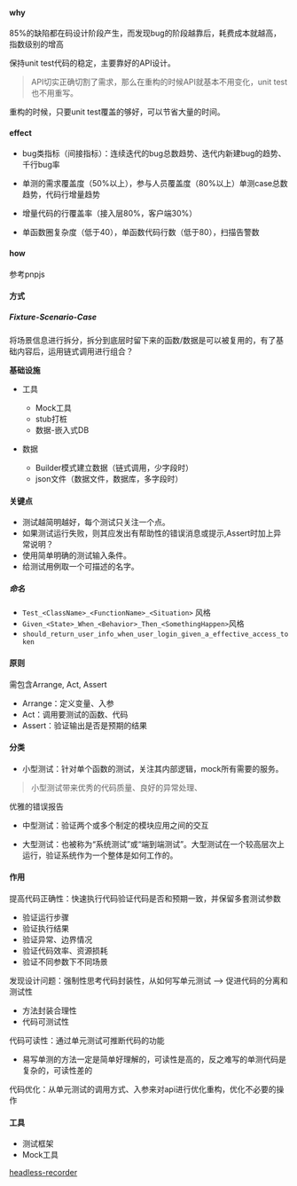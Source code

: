 #### why

85%的缺陷都在码设计阶段产生，而发现bug的阶段越靠后，耗费成本就越高，指数级别的增高



保持unit test代码的稳定，主要靠好的API设计。

> API切实正确切割了需求，那么在重构的时候API就基本不用变化，unit test也不用重写。



重构的时候，只要unit test覆盖的够好，可以节省大量的时间。

#### effect

- bug类指标（间接指标）：连续迭代的bug总数趋势、迭代内新建bug的趋势、千行bug率

- 单测的需求覆盖度（50%以上），参与人员覆盖度（80%以上）单测case总数趋势，代码行增量趋势

- 增量代码的行覆盖率（接入层80%，客户端30%）

- 单函数圈复杂度（低于40），单函数代码行数（低于80），扫描告警数



#### how

参考pnpjs



#### 方式

##### Fixture-Scenario-Case

将场景信息进行拆分，拆分到底层时留下来的函数/数据是可以被复用的，有了基础内容后，运用链式调用进行组合？

**基础设施**

- 工具
  - Mock工具
  - stub打桩
  - 数据-嵌入式DB

- 数据
  - Builder模式建立数据（链式调用，少字段时）
  - json文件（数据文件，数据库，多字段时）



#### 关键点

- 测试越简明越好，每个测试只关注一个点。
- 如果测试运行失败，则其应发出有帮助性的错误消息或提示,Assert时加上异常说明？
- 使用简单明确的测试输入条件。
- 给测试用例取一个可描述的名字。

##### 命名

- `Test_<ClassName>_<FunctionName>_<Situation>` 风格
- `Given_<State>_When_<Behavior>_Then_<SomethingHappen>`风格
- `should_return_user_info_when_user_login_given_a_effective_access_token`

#### 原则

需包含Arrange, Act, Assert

- Arrange：定义变量、入参
- Act：调用要测试的函数、代码
- Assert：验证输出是否是预期的结果

#### 分类

- 小型测试：针对单个函数的测试，关注其内部逻辑，mock所有需要的服务。

> 小型测试带来优秀的代码质量、良好的异常处理、

优雅的错误报告

- 中型测试：验证两个或多个制定的模块应用之间的交互

- 大型测试：也被称为“系统测试”或“端到端测试”。大型测试在一个较高层次上运行，验证系统作为一个整体是如何工作的。



#### 作用

提高代码正确性：快速执行代码验证代码是否和预期一致，并保留多套测试参数
- 验证运行步骤
- 验证执行结果
- 验证异常、边界情况
- 验证代码效率、资源损耗
- 验证不同参数下不同场景

发现设计问题：强制性思考代码封装性，从如何写单元测试 --> 促进代码的分离和测试性
- 方法封装合理性
- 代码可测试性

代码可读性：通过单元测试可推断代码的功能
- 易写单测的方法一定是简单好理解的，可读性是高的，反之难写的单测代码是复杂的，可读性差的

代码优化：从单元测试的调用方式、入参来对api进行优化重构，优化不必要的操作

#### 工具

- 测试框架
- Mock工具

[headless-recorder](https://github.com/checkly/headless-recorder)